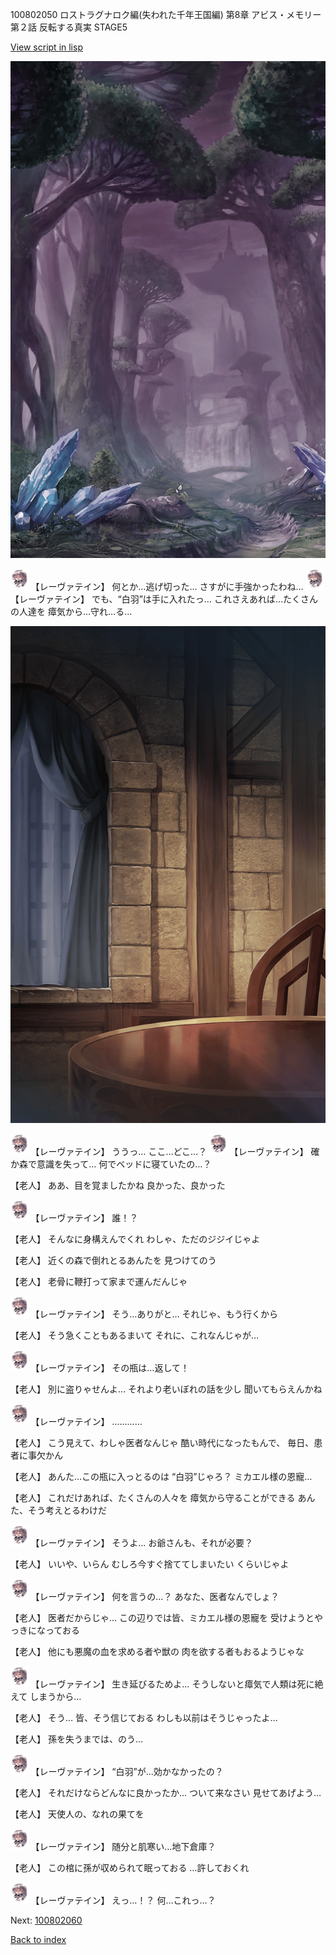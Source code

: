 100802050 ロストラグナロク編(失われた千年王国編) 第8章 アビス・メモリー 第２話 反転する真実 STAGE5

[View script in lisp](../scripts/100802050.txt)

![forest_totaleclipse.png](../images/backgrounds/forest_totaleclipse.png)

<img src="../images/units/100221.png" alt="100221.png" height="34"/>
【レーヴァテイン】
何とか…逃げ切った…
さすがに手強かったわね…

<img src="../images/units/100221.png" alt="100221.png" height="34"/>
【レーヴァテイン】
でも、“白羽”は手に入れたっ…
これさえあれば…たくさんの人達を
瘴気から…守れ…る…

![201_room.png](../images/backgrounds/201_room.png)

<img src="../images/units/100221.png" alt="100221.png" height="34"/>
【レーヴァテイン】
ううっ…
ここ…どこ…？

<img src="../images/units/100221.png" alt="100221.png" height="34"/>
【レーヴァテイン】
確か森で意識を失って…
何でベッドに寝ていたの…？

【老人】
ああ、目を覚ましたかね
良かった、良かった

<img src="../images/units/100221.png" alt="100221.png" height="34"/>
【レーヴァテイン】
誰！？

【老人】
そんなに身構えんでくれ
わしゃ、ただのジジイじゃよ

【老人】
近くの森で倒れとるあんたを
見つけてのう

【老人】
老骨に鞭打って家まで運んだんじゃ

<img src="../images/units/100221.png" alt="100221.png" height="34"/>
【レーヴァテイン】
そう…ありがと…
それじゃ、もう行くから

【老人】
そう急くこともあるまいて
それに、これなんじゃが…

<img src="../images/units/100221.png" alt="100221.png" height="34"/>
【レーヴァテイン】
その瓶は…返して！

【老人】
別に盗りゃせんよ…
それより老いぼれの話を少し
聞いてもらえんかね

<img src="../images/units/100221.png" alt="100221.png" height="34"/>
【レーヴァテイン】
…………

【老人】
こう見えて、わしゃ医者なんじゃ
酷い時代になったもんで、
毎日、患者に事欠かん

【老人】
あんた…この瓶に入っとるのは
“白羽”じゃろ？
ミカエル様の恩寵…

【老人】
これだけあれば、たくさんの人々を
瘴気から守ることができる
あんた、そう考えとるわけだ

<img src="../images/units/100221.png" alt="100221.png" height="34"/>
【レーヴァテイン】
そうよ…
お爺さんも、それが必要？

【老人】
いいや、いらん
むしろ今すぐ捨ててしまいたい
くらいじゃよ

<img src="../images/units/100221.png" alt="100221.png" height="34"/>
【レーヴァテイン】
何を言うの…？
あなた、医者なんでしょ？

【老人】
医者だからじゃ…
この辺りでは皆、ミカエル様の恩寵を
受けようとやっきになっておる

【老人】
他にも悪魔の血を求める者や獣の
肉を欲する者もおるようじゃな

<img src="../images/units/100221.png" alt="100221.png" height="34"/>
【レーヴァテイン】
生き延びるためよ…
そうしないと瘴気で人類は死に絶えて
しまうから…

【老人】
そう…
皆、そう信じておる
わしも以前はそうじゃったよ…

【老人】
孫を失うまでは、のう…

<img src="../images/units/100221.png" alt="100221.png" height="34"/>
【レーヴァテイン】
“白羽”が…効かなかったの？

【老人】
それだけならどんなに良かったか…
ついて来なさい
見せてあげよう…

【老人】
天使人の、なれの果てを

<img src="../images/units/100221.png" alt="100221.png" height="34"/>
【レーヴァテイン】
随分と肌寒い…地下倉庫？

【老人】
この棺に孫が収められて眠っておる
…許しておくれ

<img src="../images/units/100221.png" alt="100221.png" height="34"/>
【レーヴァテイン】
えっ…！？
何…これっ…？

Next: [100802060](100802060.md)

[Back to index](index.md)

